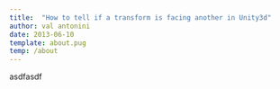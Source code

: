 ```yaml
---
title:  "How to tell if a transform is facing another in Unity3d"
author: val antonini
date: 2013-06-10
template: about.pug
temp: /about
---
```


asdfasdf